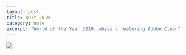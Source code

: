 ```yaml
---
layout: post
title: WOTY 2010
category: note
excerpt: "World of the Year 2010: abyss - featuring Adobe Clean"
---
```


<img src="{{ site.file }}/woty-2010.svg">